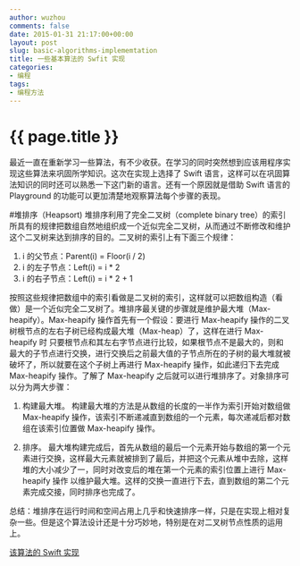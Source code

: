 ```yaml
---
author: wuzhou
comments: false
date: 2015-01-31 21:17:00+00:00
layout: post
slug: basic-algorithms-implememtation
title: 一些基本算法的 Swfit 实现
categories:
- 编程
tags:
- 编程方法
---
```


{{ page.title }}
================

最近一直在重新学习一些算法，有不少收获。在学习的同时突然想到应该用程序实现这些算法来巩固所学知识。这次在实现上选择了 Swift 语言，这样可以在巩固算法知识的同时还可以熟悉一下这门新的语言。还有一个原因就是借助 Swift 语言的 Playground 的功能可以更加清楚地观察算法每个步骤的表现。 

#堆排序（Heapsort)
堆排序利用了完全二叉树（complete binary tree）的索引所具有的规律把数组自然地组织成一个近似完全二叉树，从而通过不断修改和维护这个二叉树来达到排序的目的。二叉树的索引上有下面三个规律：

1. i 的父节点：Parent(i) = Floor(i / 2)
2. i 的左子节点：Left(i) = i * 2
3. i 的右子节点：Left(i) = i * 2 + 1

按照这些规律把数组中的索引看做是二叉树的索引，这样就可以把数组构造（看做）是一个近似完全二叉树了。堆排序最关键的步骤就是维护最大堆（Max-heapify）。Max-heapify 操作首先有一个假设：要进行 Max-heapify 操作的二叉树根节点的左右子树已经构成最大堆（Max-heap）了，这样在进行 Max-heapify 时 只要根节点和其左右字节点进行比较，如果根节点不是最大的，则和最大的子节点进行交换，进行交换后之前最大值的子节点所在的子树的最大堆就被破坏了，所以就要在这个子树上再进行 Max-heapify 操作，如此递归下去完成 Max-heapify 操作。了解了 Max-heapify 之后就可以进行堆排序了。对象排序可以分为两大步骤：

1. 构建最大堆。
	构建最大堆的方法是从数组的长度的一半作为索引开始对数组做 Max-heapify 操作，该索引不断递减直到数组的一个元素，每次递减后都对数组在该索引位置做 Max-heapify 操作。
	
2. 排序。
	最大堆构建完成后，首先从数组的最后一个元素开始与数组的第一个元素进行交换，这样最大元素就被排到了最后，并把这个元素从堆中去除，这样堆的大小减少了一，同时对改变后的堆在第一个元素的索引位置上进行 Max-heapify 操作 以维护最大堆。这样的交换一直进行下去，直到数组的第二个元素完成交接，同时排序也完成了。
	
总结：堆排序在运行时间和空间占用上几乎和快速排序一样，只是在实现上相对复杂一些。但是这个算法设计还是十分巧妙地，特别是在对二叉树节点性质的运用上。

[该算法的 Swift 实现](https://github.com/wuzhou/Basic-Algorithms-Swift/blob/master/Heapsort.playground/section-1.swift)




